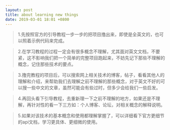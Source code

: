 ```yaml
---
layout: post
title: about learning new things
date: 2019-03-01 18:01 +0800
---
```

> 1.先按照官方的引导教程一步一步的把项目撸出来，即使是全英文的，也可以照着示例代码来完成。

> 2.在学习教程的过程一定会有很多概念不理解，尤其面对英文文档，不要紧，这不影响我们把一个简单的完整项目跑起来，不妨先记下那些不理解的概念，记住那些技术的要点。

> 3.撸完教程的项目后，可以搜索网上相关技术的博客，帖子，看看其他人的理解和介绍，来帮助我们去理解之前不理解的那些概念，对于英文不好的可以搜一些中文的文章，虽然可能会有些过时，但多少会给我们一些启发。

> 4.再回头看下引导教程，去重新理一下之前不理解的地方，如果还是不理解，再针对性的看一下三方如：个人博客、论坛，对相关概念的解释说明。

> 5.如果对该技术的基本概念和使用都理解掌握了，可以详细看下官方更细节的api文档，学习更具体、更细微的使用。
